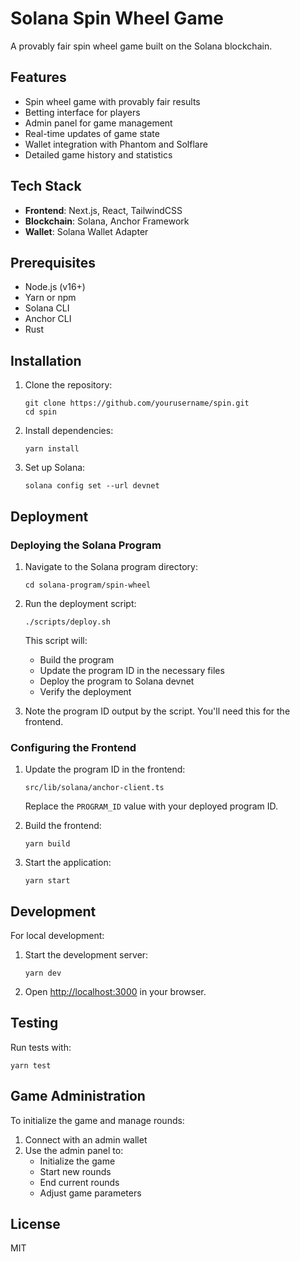 # Solana Spin Wheel Game

A provably fair spin wheel game built on the Solana blockchain.

## Features

- Spin wheel game with provably fair results
- Betting interface for players
- Admin panel for game management
- Real-time updates of game state
- Wallet integration with Phantom and Solflare
- Detailed game history and statistics

## Tech Stack

- **Frontend**: Next.js, React, TailwindCSS
- **Blockchain**: Solana, Anchor Framework
- **Wallet**: Solana Wallet Adapter

## Prerequisites

- Node.js (v16+)
- Yarn or npm
- Solana CLI
- Anchor CLI
- Rust

## Installation

1. Clone the repository:
   ```
   git clone https://github.com/yourusername/spin.git
   cd spin
   ```

2. Install dependencies:
   ```
   yarn install
   ```

3. Set up Solana:
   ```
   solana config set --url devnet
   ```

## Deployment

### Deploying the Solana Program

1. Navigate to the Solana program directory:
   ```
   cd solana-program/spin-wheel
   ```

2. Run the deployment script:
   ```
   ./scripts/deploy.sh
   ```

   This script will:
   - Build the program
   - Update the program ID in the necessary files
   - Deploy the program to Solana devnet
   - Verify the deployment

3. Note the program ID output by the script. You'll need this for the frontend.

### Configuring the Frontend

1. Update the program ID in the frontend:
   ```
   src/lib/solana/anchor-client.ts
   ```

   Replace the `PROGRAM_ID` value with your deployed program ID.

2. Build the frontend:
   ```
   yarn build
   ```

3. Start the application:
   ```
   yarn start
   ```

## Development

For local development:

1. Start the development server:
   ```
   yarn dev
   ```

2. Open [http://localhost:3000](http://localhost:3000) in your browser.

## Testing

Run tests with:

```
yarn test
```

## Game Administration

To initialize the game and manage rounds:

1. Connect with an admin wallet
2. Use the admin panel to:
   - Initialize the game
   - Start new rounds
   - End current rounds
   - Adjust game parameters

## License

MIT
